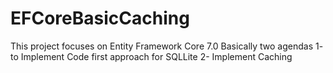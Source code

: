 # EFCoreBasicCaching
This project focuses on Entity Framework Core 7.0
Basically two agendas
1- to Implement Code first approach for SQLLite 
2- Implement Caching
